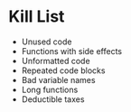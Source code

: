 Kill List
=========
* Unused code
* Functions with side effects
* Unformatted code
* Repeated code blocks
* Bad variable names
* Long functions
* Deductible taxes